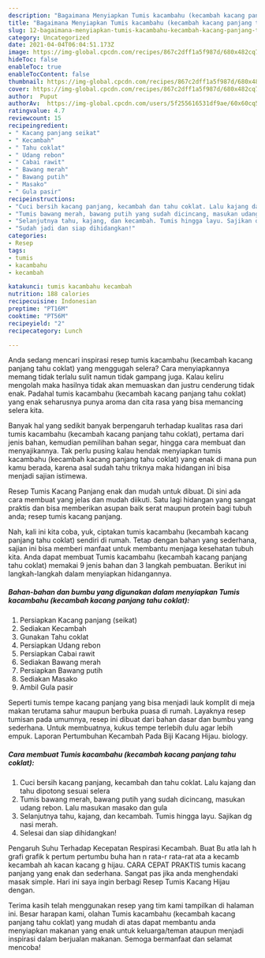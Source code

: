 ```yaml
---
description: "Bagaimana Menyiapkan Tumis kacambahu (kecambah kacang panjang tahu coklat), Menggugah Selera"
title: "Bagaimana Menyiapkan Tumis kacambahu (kecambah kacang panjang tahu coklat), Menggugah Selera"
slug: 12-bagaimana-menyiapkan-tumis-kacambahu-kecambah-kacang-panjang-tahu-coklat-menggugah-selera
category: Uncategorized
date: 2021-04-04T06:04:51.173Z
image: https://img-global.cpcdn.com/recipes/867c2dff1a5f987d/680x482cq70/tumis-kacambahu-kecambah-kacang-panjang-tahu-coklat-foto-resep-utama.jpg
hideToc: false
enableToc: true
enableTocContent: false
thumbnail: https://img-global.cpcdn.com/recipes/867c2dff1a5f987d/680x482cq70/tumis-kacambahu-kecambah-kacang-panjang-tahu-coklat-foto-resep-utama.jpg
cover: https://img-global.cpcdn.com/recipes/867c2dff1a5f987d/680x482cq70/tumis-kacambahu-kecambah-kacang-panjang-tahu-coklat-foto-resep-utama.jpg
author:  Puput
authorAv:  https://img-global.cpcdn.com/users/5f255616531df9ae/60x60cq50/avatar.jpg
ratingvalue: 4.7
reviewcount: 15
recipeingredient:
- " Kacang panjang seikat"
- " Kecambah"
- " Tahu coklat"
- " Udang rebon"
- " Cabai rawit"
- " Bawang merah"
- " Bawang putih"
- " Masako"
- " Gula pasir"
recipeinstructions:
- "Cuci bersih kacang panjang, kecambah dan tahu coklat. Lalu kajang dan tahu dipotong sesuai selera"
- "Tumis bawang merah, bawang putih yang sudah dicincang, masukan udang rebon. Lalu masukan masako dan gula"
- "Selanjutnya tahu, kajang, dan kecambah. Tumis hingga layu. Sajikan dg nasi merah."
- "Sudah jadi dan siap dihidangkan!"
categories:
- Resep
tags:
- tumis
- kacambahu
- kecambah

katakunci: tumis kacambahu kecambah 
nutrition: 188 calories
recipecuisine: Indonesian
preptime: "PT16M"
cooktime: "PT56M"
recipeyield: "2"
recipecategory: Lunch

---
```



Anda sedang mencari inspirasi resep tumis kacambahu (kecambah kacang panjang tahu coklat) yang menggugah selera? Cara menyiapkannya memang tidak terlalu sulit namun tidak gampang juga. Kalau keliru mengolah maka hasilnya tidak akan memuaskan dan justru cenderung tidak enak. Padahal tumis kacambahu (kecambah kacang panjang tahu coklat) yang enak seharusnya punya aroma dan cita rasa yang bisa memancing selera kita.


Banyak hal yang sedikit banyak berpengaruh terhadap kualitas rasa dari tumis kacambahu (kecambah kacang panjang tahu coklat), pertama dari jenis bahan, kemudian pemilihan bahan segar, hingga cara membuat dan menyajikannya. Tak perlu pusing kalau hendak menyiapkan tumis kacambahu (kecambah kacang panjang tahu coklat) yang enak di mana pun kamu berada, karena asal sudah tahu triknya maka hidangan ini bisa menjadi sajian istimewa.

Resep Tumis Kacang Panjang enak dan mudah untuk dibuat. Di sini ada cara membuat yang jelas dan mudah diikuti. Satu lagi hidangan yang sangat praktis dan bisa memberikan asupan baik serat maupun protein bagi tubuh anda; resep tumis kacang panjang.


Nah, kali ini kita coba, yuk, ciptakan tumis kacambahu (kecambah kacang panjang tahu coklat) sendiri di rumah. Tetap dengan bahan yang sederhana, sajian ini bisa memberi manfaat untuk membantu menjaga kesehatan tubuh kita. Anda dapat membuat Tumis kacambahu (kecambah kacang panjang tahu coklat) memakai 9 jenis bahan dan 3 langkah pembuatan. Berikut ini langkah-langkah dalam menyiapkan hidangannya.

<!--inarticleads1-->

##### Bahan-bahan dan bumbu yang digunakan dalam menyiapkan Tumis kacambahu (kecambah kacang panjang tahu coklat):

1. Persiapkan  Kacang panjang (seikat)
1. Sediakan  Kecambah
1. Gunakan  Tahu coklat
1. Persiapkan  Udang rebon
1. Persiapkan  Cabai rawit
1. Sediakan  Bawang merah
1. Persiapkan  Bawang putih
1. Sediakan  Masako
1. Ambil  Gula pasir


Seperti tumis tempe kacang panjang yang bisa menjadi lauk komplit di meja makan terutama sahur maupun berbuka puasa di rumah. Layaknya resep tumisan pada umumnya, resep ini dibuat dari bahan dasar dan bumbu yang sederhana. Untuk membuatnya, kukus tempe terlebih dulu agar lebih empuk. Laporan Pertumbuhan Kecambah Pada Biji Kacang Hijau. biology. 

<!--inarticleads2-->

##### Cara membuat Tumis kacambahu (kecambah kacang panjang tahu coklat):

1. Cuci bersih kacang panjang, kecambah dan tahu coklat. Lalu kajang dan tahu dipotong sesuai selera
1. Tumis bawang merah, bawang putih yang sudah dicincang, masukan udang rebon. Lalu masukan masako dan gula
1. Selanjutnya tahu, kajang, dan kecambah. Tumis hingga layu. Sajikan dg nasi merah.
1. Selesai dan siap dihidangkan!

Pengaruh Suhu Terhadap Kecepatan Respirasi Kecambah. Buat Bu atla lah h grafi grafik k pertum pertumbu buha han n rata-r rata-rat ata a kecamb kecambah ah kacan kacang g hijau. CARA CEPAT PRAKTIS tumis kacang panjang yang enak dan sederhana. Sangat pas jika anda menghendaki masak simple. Hari ini saya ingin berbagi Resep Tumis Kacang Hijau dengan. 

Terima kasih telah menggunakan resep yang tim kami tampilkan di halaman ini. Besar harapan kami, olahan Tumis kacambahu (kecambah kacang panjang tahu coklat) yang mudah di atas dapat membantu anda menyiapkan makanan yang enak untuk keluarga/teman ataupun menjadi inspirasi dalam berjualan makanan. Semoga bermanfaat dan selamat mencoba!
